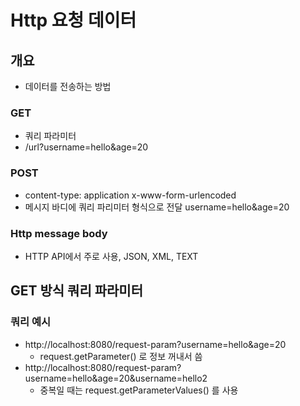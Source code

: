 # Http 요청 데이터

## 개요

- 데이터를 전송하는 방법

### GET

- 쿼리 파라미터
- /url?username=hello&age=20

### POST

- content-type: application x-www-form-urlencoded
- 메시지 바디에 쿼리 파리미터 형식으로 전달 username=hello&age=20

### Http message body

- HTTP API에서 주로 사용, JSON, XML, TEXT

## GET 방식 쿼리 파라미터

### 쿼리 예시

- http://localhost:8080/request-param?username=hello&age=20
  - request.getParameter() 로 정보 꺼내서 씀
- http://localhost:8080/request-param?username=hello&age=20&username=hello2
  - 중복일 때는 request.getParameterValues() 를 사용